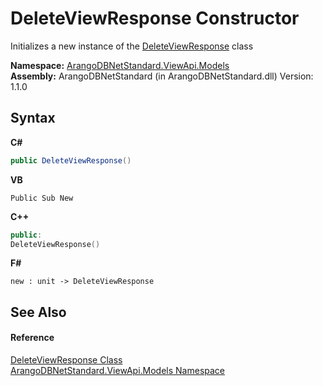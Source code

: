 # DeleteViewResponse Constructor 
 

Initializes a new instance of the <a href="f54a1370-232e-76ac-785e-549fd2ee578c">DeleteViewResponse</a> class

**Namespace:**&nbsp;<a href="23bbeb16-c099-4f2c-4dad-2e67e1a19df4">ArangoDBNetStandard.ViewApi.Models</a><br />**Assembly:**&nbsp;ArangoDBNetStandard (in ArangoDBNetStandard.dll) Version: 1.1.0

## Syntax

**C#**<br />
``` C#
public DeleteViewResponse()
```

**VB**<br />
``` VB
Public Sub New
```

**C++**<br />
``` C++
public:
DeleteViewResponse()
```

**F#**<br />
``` F#
new : unit -> DeleteViewResponse
```


## See Also


#### Reference
<a href="f54a1370-232e-76ac-785e-549fd2ee578c">DeleteViewResponse Class</a><br /><a href="23bbeb16-c099-4f2c-4dad-2e67e1a19df4">ArangoDBNetStandard.ViewApi.Models Namespace</a><br />